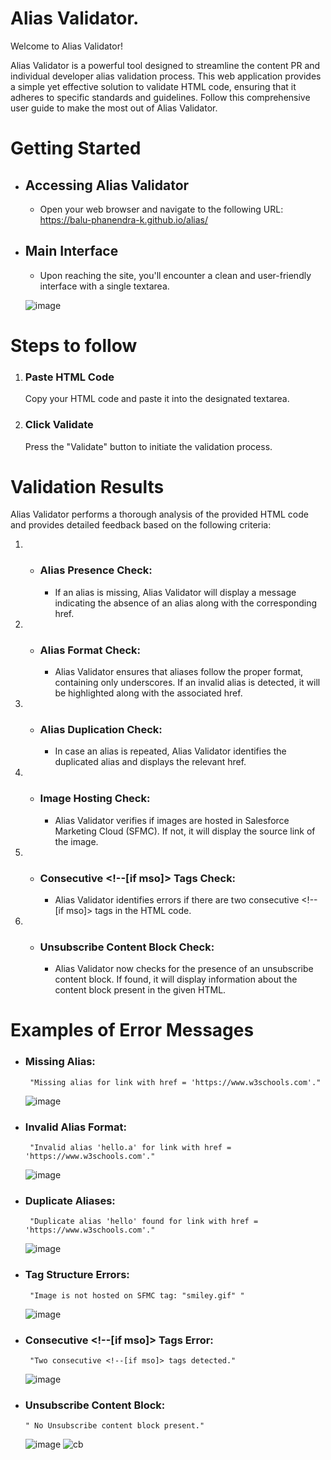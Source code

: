 # Alias Validator.
Welcome to Alias Validator!

Alias Validator is a powerful tool designed to streamline the content PR and individual developer alias validation process. This web application provides a simple yet effective solution to validate HTML code, ensuring that it adheres to specific standards and guidelines. Follow this comprehensive user guide to make the most out of Alias Validator.
# Getting Started


  * ## Accessing Alias Validator
    * Open your web browser and navigate to the following URL: https://balu-phanendra-k.github.io/alias/ 

 * ## Main Interface
   * Upon reaching the site, you'll encounter a clean and user-friendly interface with a single textarea.
     
   ![image](https://github.com/Balu-Phanendra-K/alias/assets/144592153/eb7aebe0-1de8-4152-9ace-02082bdb67ab)

# Steps to follow

  1. ### Paste HTML Code
     Copy your HTML code and paste it into the designated textarea.

2.  ### Click Validate
    Press the "Validate" button to initiate the validation process.

# Validation Results
Alias Validator performs a thorough analysis of the provided HTML code and provides detailed feedback based on the following criteria:

 1. * ### Alias Presence Check:
       * If an alias is missing, Alias Validator will display a message indicating the absence of an alias along with the corresponding href.

2. *  ### Alias Format Check:
       * Alias Validator ensures that aliases follow the proper format, containing only underscores. If an invalid alias is detected, it will be highlighted along with the associated href.

 3. * ### Alias Duplication Check:
       * In case an alias is repeated, Alias Validator identifies the duplicated alias and displays the relevant href.

 4. * ### Image Hosting Check:
       * Alias Validator verifies if images are hosted in Salesforce Marketing Cloud (SFMC). If not, it will display the source link of the image.

5. * ###  Consecutive <!--[if mso]> Tags Check:
     * Alias Validator identifies errors if there are two consecutive <!--[if mso]> tags in the HTML code.

 6. * ### Unsubscribe Content Block Check:
      * Alias Validator now checks for the presence of an unsubscribe content block. If found, it will display information about the content block present in the given HTML.

# Examples of Error Messages

*  ###  Missing Alias:
        "Missing alias for link with href = 'https://www.w3schools.com'."
   ![image](https://github.com/Balu-Phanendra-K/alias/assets/144592153/753a12b8-07a0-46dd-9b46-ddb3a4c55e02)



*  ###  Invalid Alias Format:
        "Invalid alias 'hello.a' for link with href = 'https://www.w3schools.com'."
   ![image](https://github.com/Balu-Phanendra-K/alias/assets/144592153/79ed7297-4781-47cc-b5b4-d6f4b2fc9806)



*  ###  Duplicate Aliases:
        "Duplicate alias 'hello' found for link with href = 'https://www.w3schools.com'."
   ![image](https://github.com/Balu-Phanendra-K/alias/assets/144592153/c75b011a-d111-4f5e-b2f8-ed951819bc5e)

*  ###  Tag Structure Errors:
        "Image is not hosted on SFMC tag: "smiley.gif" "
   ![image](https://github.com/Balu-Phanendra-K/alias/assets/144592153/f9b39cc0-044a-43dc-a451-960ff8c9f3f2)


*  ###  Consecutive <!--[if mso]> Tags Error:
        "Two consecutive <!--[if mso]> tags detected."
   ![image](https://github.com/Balu-Phanendra-K/alias/assets/144592153/a415b743-a03b-449a-bd05-68bf7599a9ee)


*  ###  Unsubscribe Content Block:
       " No Unsubscribe content block present."
   ![image](https://github.com/Balu-Phanendra-K/alias/assets/144592153/30dd09c2-8f8b-4201-9a21-813db378ca9c)
   ![cb](https://github.com/Balu-Phanendra-K/alias/assets/144592153/bfafc301-7052-440b-b033-1eb85a7dbd37)




